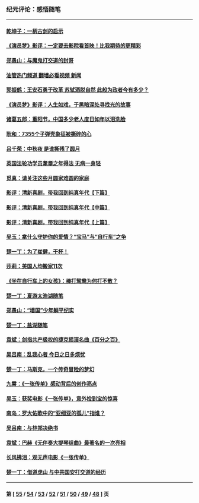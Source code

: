 ### 纪元评论：感悟随笔
---
#### [乾坤子：一柄古剑的启示](../../pages/nsc1035/n13841954.md?10100330) 
#### [《演员梦》影评：一定要去影院看首映！比我期待的更精彩](../../pages/nsc1035/n13840865.md?10100330) 
#### [郑愚山：与魔鬼打交道的封哥](../../pages/nsc1035/n13840314.md?10100330) 
#### [油管热门频道 翻墙必看视频 新闻](ok?10100330)
#### [郭振鹤：王安石勇于改革 苏轼洒脱自然 此般为政者今有多少？](../../pages/nsc1035/n13836901.md?10100330) 
#### [《演员梦》影评：人生如戏，于黑暗深处寻找光的故事](../../pages/nsc1035/n13832182.md?10100330) 
#### [诸葛五郎：重阳节，中国多少老人度日如年以泪洗脸](../../pages/nsc1035/n13831696.md?10100330) 
#### [耿和：7355个子弹壳象征被撕碎的心](../../pages/nsc1035/n13830612.md?10100330) 
#### [吕千荣：中秋夜 是谁撕残了圆月](../../pages/nsc1035/n13824365.md?10100330) 
#### [英国法轮功学员耄耋之年得法 无病一身轻](../../pages/nsc1035/n13821415.md?10100330) 
#### [觅真：请关注这些月圆家难圆的家庭](../../pages/nsc1035/n13817374.md?10100330) 
#### [影评：清新喜剧，带我回到纯真年代【下篇】](../../pages/nsc1035/n13806698.md?10100330) 
#### [影评：清新喜剧，带我回到纯真年代【中篇】](../../pages/nsc1035/n13806120.md?10100330) 
#### [影评：清新喜剧，带我回到纯真年代【上篇】](../../pages/nsc1035/n13805467.md?10100330) 
#### [吴玉：拿什么守护你的爱情？“宝马”与“自行车”之争](../../pages/nsc1035/n13804482.md?10100330) 
#### [楚一丁：为了崔健，干杯！](../../pages/nsc1035/n13802006.md?10100330) 
#### [莎莉：美国人均搬家11次](../../pages/nsc1035/n13801777.md?10100330) 
#### [《坐在自行车上的女孩》：棒打鸳鸯为何打不散？](../../pages/nsc1035/n13799272.md?10100330) 
#### [楚一丁：夏游太浩湖随笔](../../pages/nsc1035/n13796515.md?10100330) 
#### [郑愚山：“墙国”少年躺平纪实](../../pages/nsc1035/n13796701.md?10100330) 
#### [楚一丁：盐湖随笔](../../pages/nsc1035/n13796541.md?10100330) 
#### [袁斌：剑指共产极权的捷克摇滚名曲《百分之百》](../../pages/nsc1035/n13777612.md?10100330) 
#### [吴吕南：乱我心者 今日之日多烦忧](../../pages/nsc1035/n13777510.md?10100330) 
#### [楚一丁：马斯克，一个传奇冒险的梦幻](../../pages/nsc1035/n13777160.md?10100330) 
#### [九霄：《一张传单》感动背后的创作亮点](../../pages/nsc1035/n13773830.md?10100330) 
#### [吴玉：获奖电影《一张传单》，意外捡到宝的惊喜](../../pages/nsc1035/n13772014.md?10100330) 
#### [南岛：罗大佑歌中的“亚细亚的孤儿”指谁？](../../pages/nsc1035/n13765051.md?10100330) 
#### [吴吕南：与林郑决绝书](../../pages/nsc1035/n13764053.md?10100330) 
#### [袁斌：巴赫《无伴奏大提琴组曲》最著名的一次亮相](../../pages/nsc1035/n13762193.md?10100330) 
#### [长风拂泪：观无声电影《一张传单》](../../pages/nsc1035/n13759939.md?10100330) 
#### [楚一丁：借道虎山 与中共国安打交道的经历](../../pages/nsc1035/n13757589.md?10100330) 

---
#### 第 [ [55](./55.md?10100330) / [54](./54.md?10100330) / [53](./53.md?10100330) / [52](./52.md?10100330) / [51](./51.md?10100330) / [50](./50.md?10100330) / [49](./49.md?10100330) / [48](./48.md?10100330) ] 页
